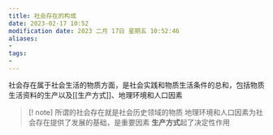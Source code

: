 ```yaml
---
title: 社会存在的构成
date: 2023-02-17 10:52
modification date: 2023 二月 17日 星期五 10:52:46
aliases: 
- 
tags: 
- 
---
```


社会存在属于社会生活的物质方面，是社会实践和物质生活条件的总和，包括物质生活资料的生产以及[[生产方式]]、地理环境和人口因素

>[! note]
>所谓的社会存在就是社会历史领域的物质
>地理环境和人口因素为社会存在提供了发展的基础，是重要因素
>**生产方式**起了决定性作用

